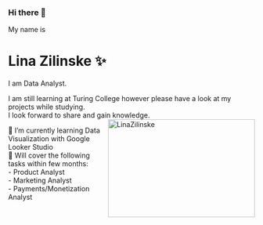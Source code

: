 ### Hi there 👋


My name is 
# **Lina Zilinske** ✨
I am Data Analyst.

I am still learning at Turing College however please have a look at my projects while studying. <br>
I look forward to share and gain knowledge.
<img src ="https://user-images.githubusercontent.com/117217908/221829791-45ac0a78-c030-49c3-80f4-e63fed949f24.jpg" width="300" height="200" align="right" alt= LinaZilinske>

🌱 I’m currently learning Data Visualization with Google Looker Studio <br>
🔭 Will cover the following tasks within few months: <br>
       - Product Analyst <br>
       - Marketing Analyst <br>
       - Payments/Monetization Analyst <br>


<!--
**linazili/linazili** is a ✨ _special_ ✨ repository because its `README.md` (this file) appears on your GitHub profile.

Here are some ideas to get you started:

- 🔭 I’m currently working on ...
- 🌱 I’m currently learning ...
- 👯 I’m looking to collaborate on ...
- 🤔 I’m looking for help with ...
- 💬 Ask me about ...
- 📫 How to reach me: ...
- 😄 Pronouns: ...
- ⚡ Fun fact: ...
-->
